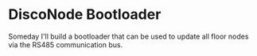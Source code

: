 DiscoNode Bootloader
====================

Someday I'll build a bootloader that can be used to update all floor nodes via the
RS485 communication bus.